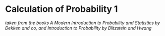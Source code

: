 # Calculation of Probability 1 
*taken from the books A Modern Introduction to Probability and Statistics by Dekken and co, and Introduction to Probability by Blitzstein and Hwang*
## 